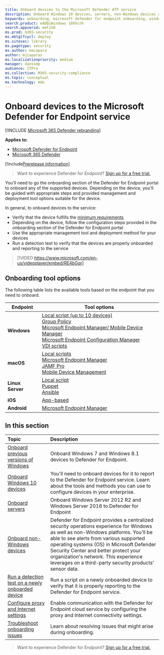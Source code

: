 ```yaml
---
title: Onboard devices to the Microsoft Defender ATP service
description: Onboard Windows 10 devices, servers, non-Windows devices and learn how to run a detection test.
keywords: onboarding, microsoft defender for endpoint onboarding, windows atp onboarding, sccm, group policy, mdm, local script, detection test
search.product: eADQiWindows 10XVcnh
search.appverid: met150
ms.prod: m365-security
ms.mktglfcycl: deploy
ms.sitesec: library
ms.pagetype: security
ms.author: macapara
author: mjcaparas
ms.localizationpriority: medium
manager: dansimp
audience: ITPro
ms.collection: M365-security-compliance
ms.topic: conceptual
ms.technology: mde
---
```


# Onboard devices to the Microsoft Defender for Endpoint service

[!INCLUDE [Microsoft 365 Defender rebranding](../../includes/microsoft-defender.md)]

**Applies to:**
- [Microsoft Defender for Endpoint](https://go.microsoft.com/fwlink/p/?linkid=2154037)
- [Microsoft 365 Defender](https://go.microsoft.com/fwlink/?linkid=2118804)

[!include[Prerelease information](../../includes/prerelease.md)]

>Want to experience Defender for Endpoint? [Sign up for a free trial.](https://www.microsoft.com/microsoft-365/windows/microsoft-defender-atp?ocid=docs-wdatp-onboardconfigure-abovefoldlink)

You'll need to go the onboarding section of the Defender for Endpoint portal to onboard any of the supported devices. Depending on the device, you'll be guided with appropriate steps and provided management and deployment tool options suitable for the device. 

In general, to onboard devices to the service:

- Verify that the device fulfills the [minimum requirements](minimum-requirements.md)
- Depending on the device, follow the configuration steps provided in the onboarding section of the Defender for Endpoint portal
- Use the appropriate management tool and deployment method for your devices
- Run a detection test to verify that the devices are properly onboarded and reporting to the service

>[!VIDEO https://www.microsoft.com/en-us/videoplayer/embed/RE4bGqr]

## Onboarding tool options
The following table lists the available tools based on the endpoint that you need to onboard.

| Endpoint     | Tool options                       |
|--------------|------------------------------------------|
| **Windows**  |  [Local script (up to 10 devices)](configure-endpoints-script.md) <br>  [Group Policy](configure-endpoints-gp.md) <br>  [Microsoft Endpoint Manager/ Mobile Device Manager](configure-endpoints-mdm.md) <br>   [Microsoft Endpoint Configuration Manager](configure-endpoints-sccm.md) <br> [VDI scripts](configure-endpoints-vdi.md)   |
| **macOS**    | [Local scripts](mac-install-manually.md) <br> [Microsoft Endpoint Manager](mac-install-with-intune.md) <br> [JAMF Pro](mac-install-with-jamf.md) <br> [Mobile Device Management](mac-install-with-other-mdm.md) |
| **Linux Server** | [Local script](linux-install-manually.md) <br> [Puppet](linux-install-with-puppet.md) <br> [Ansible](linux-install-with-ansible.md)|
| **iOS**      | [App-based](ios-install.md)                                |
| **Android**  | [Microsoft Endpoint Manager](android-intune.md)               | 




## In this section
Topic | Description
:---|:---
[Onboard previous versions of Windows](onboard-downlevel.md)| Onboard Windows 7 and Windows 8.1 devices to Defender for Endpoint. 
[Onboard Windows 10 devices](configure-endpoints.md) | You'll need to onboard devices for it to report to the Defender for Endpoint service. Learn about the tools and methods you can use to configure devices in your enterprise.
[Onboard servers](configure-server-endpoints.md) |  Onboard Windows Server 2012 R2 and Windows Server 2016 to Defender for Endpoint 
[Onboard non-Windows devices](configure-endpoints-non-windows.md) | Defender for Endpoint provides a centralized security operations experience for Windows as well as non-Windows platforms. You'll be able to see alerts from various supported operating systems (OS) in Microsoft Defender Security Center and better protect your organization's network. This experience leverages on a third-party security products' sensor data. 
[Run a detection test on a newly onboarded device](run-detection-test.md) | Run a script on a newly onboarded device to verify that it is properly reporting to the Defender for Endpoint service.
[Configure proxy and Internet settings](configure-proxy-internet.md)| Enable communication with the Defender for Endpoint cloud service by configuring the proxy and Internet connectivity settings.
[Troubleshoot onboarding issues](troubleshoot-onboarding.md) | Learn about resolving issues that might arise during onboarding.

>Want to experience Defender for Endpoint? [Sign up for a free trial.](https://www.microsoft.com/microsoft-365/windows/microsoft-defender-atp?ocid=docs-wdatp-onboardconfigure-belowfoldlink)




